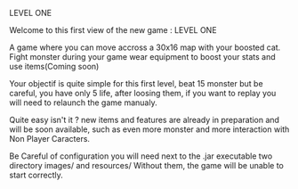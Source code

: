 LEVEL ONE


Welcome to this first view of the new game : LEVEL ONE

A game where you can move accross a 30x16 map with your boosted cat.
Fight monster during your game wear equipment to boost your stats and use items(Coming soon)

Your objectif is quite simple for this first level, beat 15 monster but be careful, you have only 5 life, 
after loosing them, if you want to replay you will need to relaunch the game manualy.


Quite easy isn't it ? new items and features are already in preparation and will be soon available,
such as even more monster and more interaction with Non Player Caracters.



Be Careful of configuration you will need next to the .jar executable two directory images/ and resources/
Without them, the game will be unable to start correctly.
